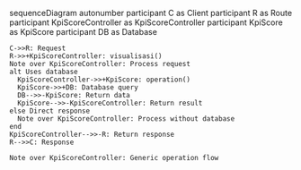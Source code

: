 sequenceDiagram
    autonumber
    participant C as Client
    participant R as Route
    participant KpiScoreController as KpiScoreController
    participant KpiScore as KpiScore
    participant DB as Database
    
    C->>R: Request
    R->>+KpiScoreController: visualisasi()
    Note over KpiScoreController: Process request
    alt Uses database
      KpiScoreController->>+KpiScore: operation()
      KpiScore->>+DB: Database query
      DB-->>-KpiScore: Return data
      KpiScore-->>-KpiScoreController: Return result
    else Direct response
      Note over KpiScoreController: Process without database
    end
    KpiScoreController-->>-R: Return response
    R-->>C: Response
    
    Note over KpiScoreController: Generic operation flow
  